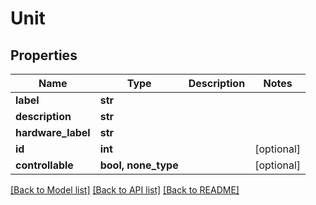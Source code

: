 # Unit


## Properties
Name | Type | Description | Notes
------------ | ------------- | ------------- | -------------
**label** | **str** |  | 
**description** | **str** |  | 
**hardware_label** | **str** |  | 
**id** | **int** |  | [optional] 
**controllable** | **bool, none_type** |  | [optional] 

[[Back to Model list]](../README.md#documentation-for-models) [[Back to API list]](../README.md#documentation-for-api-endpoints) [[Back to README]](../README.md)


